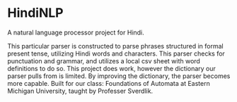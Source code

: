 # HindiNLP
A natural language processor project for Hindi.

This particular parser is constructed to parse phrases structured in formal present tense, utilizing Hindi words and characters. This parser checks for punctuation and grammar, and utilizes a local csv sheet with word definitions to do so. This project does work, however the dictionary our parser pulls from is limited. By improving the dictionary, the parser becomes more capable. 
Built for our class: Foundations of Automata at Eastern Michigan University, taught by Professer Sverdlik.

